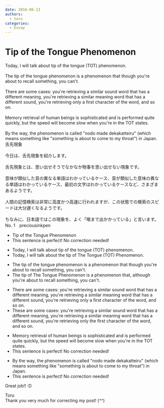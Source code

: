 ```yaml
---
date: 2016-06-13
authors:
  - toru
categories:
  - Essay
---
```


<h1 id="subject_show">Tip of the Tongue Phenomenon</h1>
<div class="date" hidden>Jun 13, 2016 22:41</div>
<div id="post"><div id="body_show_ori">
Today, I will talk about tip of the tongue (TOT) phenomenon.<br/><br/>The tip of the tongue phenomenon is a phenomenon that though you're about to recall something, you can't.<br/><br/>There are some cases: you're retrieving a similar sound word that has a different meaning, you're retrieving a similar meaning word that has a different sound, you're retrieving only a first character of the word, and so on.<br/><br/>Memory retrieval of human beings is sophisticated and is performed quite quickly, but the speed will become slow when you're in the TOT states.<br/><br/>By the way, the phenomenon is called "nodo made dekakatteiru" (which means something like "something is about to come to my throat") in Japan.
</div></div>

<!-- more -->

<div id="post_ja"><div id="body_show_mo">
舌先現象<br/><br/>今日は、舌先現象を紹介します。<br/><br/>舌先現象とは、思い出せそうでなかなか物事を思い出せない現象です。<br/><br/>意味が類似した音の異なる単語はわかっているケース、音が類似した意味の異なる単語はわかっているケース、最初の文字はわかっているケースなど、さまざまあるようです。<br/><br/>人間の記憶検索は非常に高度かつ高速に行われますが、この状態での検索のスピードは大分遅くなるようです。<br/><br/>ちなみに、日本語ではこの現象を、よく「喉まで出かかっている」と言います。
</div></div>
<div id="block"><div class="first_name"> No. 1　<span class="just_name">preciousinkpen</span></div><div id="block2">
<ul class="correction_field">
<li class="incorrect">Tip of the Tongue Phenomenon</li>
<li class="corrected perfect">This sentence is perfect! No correction needed!</li>
</ul>
<ul class="correction_field">
<li class="incorrect">Today, I will talk about tip of the tongue (TOT) phenomenon.</li>
<li class="corrected correct">
Today, I will talk about <span class="f_blue">the </span>tip of <span class="f_blue">T</span>he <span class="f_blue">T</span>ongue (TOT) <span class="f_blue">P</span>henomenon.
</li>
</ul>
<ul class="correction_field">
<li class="incorrect">The tip of the tongue phenomenon is a phenomenon that though you're about to recall something, you can't.</li>
<li class="corrected correct">
The tip of The Tongue Phenomenon is a phenomenon that<span class="f_blue">,</span> <span class="f_blue">al</span>though you're about to recall something, you can't.
</li>
</ul>
<ul class="correction_field">
<li class="incorrect">There are some cases: you're retrieving a similar sound word that has a different meaning, you're retrieving a similar meaning word that has a different sound, you're retrieving only a first character of the word, and so on.</li>
<li class="corrected correct">
The<span class="f_blue">s</span>e are some cases: you're retrieving a similar sound word that has a different meaning, you're retrieving a similar meaning word that has a different sound, you're retrieving only <span class="f_blue">the</span> first character of the word, and so on.
</li>
</ul>
<ul class="correction_field">
<li class="incorrect">Memory retrieval of human beings is sophisticated and is performed quite quickly, but the speed will become slow when you're in the TOT states.</li>
<li class="corrected perfect">This sentence is perfect! No correction needed!</li>
</ul>
<ul class="correction_field">
<li class="incorrect">By the way, the phenomenon is called "nodo made dekakatteiru" (which means something like "something is about to come to my throat") in Japan.</li>
<li class="corrected perfect">This sentence is perfect! No correction needed!</li>
</ul>
<p class="comment_small">
 Great job!! :D
</p>

</div><div class="name"><span class="just_name">Toru</span><br>
Thank you very much for correcting my post! (^^)
</div>
</div>
